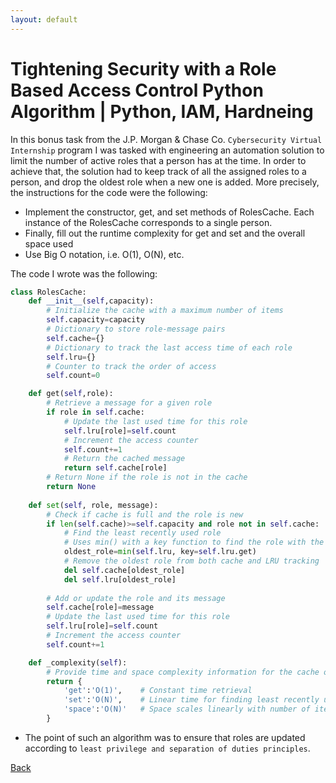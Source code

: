 ```yaml
---
layout: default 
---
```


# Tightening Security with a Role Based Access Control Python Algorithm | Python, IAM, Hardneing

In this bonus task from the J.P. Morgan & Chase Co. `Cybersecurity Virtual Internship` program I was tasked with engineering an automation solution to limit the number of active roles that a person has at the time. In order to achieve that, the solution had to keep track of all the assigned roles to a person, and drop the oldest role when a new one is added. More precisely, the instructions for the code were the following:

* Implement the constructor, get, and set methods of RolesCache. Each instance of the RolesCache corresponds to a single person.
* Finally, fill out the runtime complexity for get and set and the overall space used
* Use Big O notation, i.e. O(1), O(N), etc. 

The code I wrote was the following:

```python
class RolesCache:
    def __init__(self,capacity):
        # Initialize the cache with a maximum number of items
        self.capacity=capacity
        # Dictionary to store role-message pairs
        self.cache={}
        # Dictionary to track the last access time of each role
        self.lru={}
        # Counter to track the order of access
        self.count=0

    def get(self,role):
        # Retrieve a message for a given role
        if role in self.cache:
            # Update the last used time for this role
            self.lru[role]=self.count
            # Increment the access counter
            self.count+=1
            # Return the cached message
            return self.cache[role]
        # Return None if the role is not in the cache
        return None
        
    def set(self, role, message):
        # Check if cache is full and the role is new
        if len(self.cache)>=self.capacity and role not in self.cache:
            # Find the least recently used role
            # Uses min() with a key function to find the role with the lowest access time
            oldest_role=min(self.lru, key=self.lru.get)
            # Remove the oldest role from both cache and LRU tracking
            del self.cache[oldest_role]
            del self.lru[oldest_role]
        
        # Add or update the role and its message
        self.cache[role]=message
        # Update the last used time for this role
        self.lru[role]=self.count
        # Increment the access counter
        self.count+=1

    def _complexity(self):
        # Provide time and space complexity information for the cache operations
        return {
            'get':'O(1)',    # Constant time retrieval
            'set':'O(N)',    # Linear time for finding least recently used item
            'space':'O(N)'   # Space scales linearly with number of items
        }
```

* The point of such an algorithm was to ensure that roles are updated according to `least privilege and separation of duties principles`.

[Back](./)
